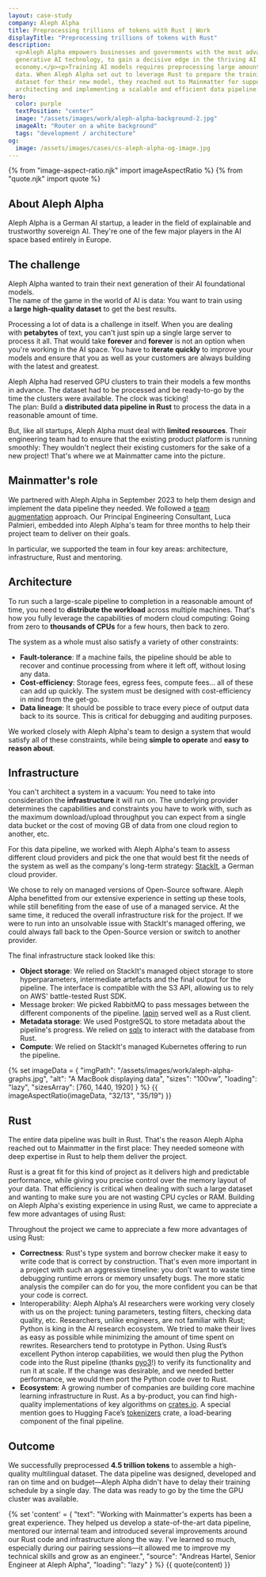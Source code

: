 ```yaml
---
layout: case-study
company: Aleph Alpha
title: Preprocessing trillions of tokens with Rust | Work
displayTitle: "Preprocessing trillions of tokens with Rust"
description:
  <p>Aleph Alpha empowers businesses and governments with the most advanced
  generative AI technology, to gain a decisive edge in the thriving AI
  economy.</p><p>Training AI models requires preprocessing large amounts of
  data. When Aleph Alpha set out to leverage Rust to prepare the training
  dataset for their new model, they reached out to Mainmatter for support in
  architecting and implementing a scalable and efficient data pipeline.</p>
hero:
  color: purple
  textPosition: "center"
  image: "/assets/images/work/aleph-alpha-background-2.jpg"
  imageAlt: "Router on a white background"
  tags: "development / architecture"
og:
  image: /assets/images/cases/cs-aleph-alpha-og-image.jpg
---
```


{% from "image-aspect-ratio.njk" import imageAspectRatio %}
{% from "quote.njk" import quote %}

<div class="case-study__section">
  <h2 class="case-study__heading h5">About Aleph Alpha</h2>
  <div class="case-study__text">
      <p>Aleph Alpha is a German AI startup, a leader in the field of explainable and trustworthy sovereign AI. They're one of the few major players in the AI space based entirely in Europe.</p>
  </div>
</div>

<div class="case-study__section">
  <h2 class="case-study__heading h5">The challenge</h2>
    <div class="case-study__text">
        <p>Aleph Alpha wanted to train their next generation of their AI foundational models.<br>
        The name of the game in the world of AI is data: You want to train using a <strong>large high-quality dataset</strong> to get the best results.</p>
        <p>Processing a lot of data is a challenge in itself. When you are dealing with <strong>petabytes</strong> of text, you can't just spin up a single large server to process it all. That would take <strong>forever</strong> and <strong>forever</strong> is not an option when you're working in the AI space. You have to <strong>iterate quickly</strong> to improve your models and ensure that you as well as your customers are always building with the latest and greatest.</p>
        <p>Aleph Alpha had reserved GPU clusters to train their models a few months in advance. The dataset had to be processed and be ready-to-go by the time the clusters were available. The clock was ticking!<br>
        The plan: Build a <strong>distributed data pipeline in Rust</strong> to process the data in a reasonable amount of time.</p>
        <p>But, like all startups, Aleph Alpha must deal with <strong>limited resources</strong>.
        Their engineering team had to ensure that the existing product platform is running smoothly: They wouldn't neglect their existing customers for the sake of a new project! That's where we at Mainmatter came into the picture.</p>
    </div>
</div>

<div class="case-study__section">
  <h2 class="case-study__heading h5">Mainmatter's role</h2>
    <div class="case-study__text">
        <p>We partnered with Aleph Alpha in September 2023 to help them design and implement the data pipeline they needed. We followed a <a href="/services/team-augmentation-and-training/">team augmentation</a> approach. Our Principal Engineering Consultant, Luca Palmieri, embedded into Aleph Alpha's team for three months to help their project team to deliver on their goals.</p>
        <p>In particular, we supported the team in four key areas: architecture, infrastructure, Rust and mentoring.</p>
    </div>
</div>

<div class="case-study__section">
  <h2 class="case-study__heading h5">Architecture</h2>
    <div class="case-study__text">
        <p>To run such a large-scale pipeline to completion in a reasonable amount of time, you need to <strong>distribute the workload</strong> across multiple machines. That's how you fully leverage the capabilities of modern cloud computing: Going from zero to <strong>thousands of CPUs</strong> for a few hours, then back to zero.</p>
        <p>The system as a whole must also satisfy a variety of other constraints:</p>
        <ul>
            <li><strong>Fault-tolerance</strong>: If a machine fails, the pipeline should be able to recover and continue processing from where it left off, without losing any data.</li>
            <li><strong>Cost-efficiency</strong>: Storage fees, egress fees, compute fees... all of these can add up quickly. The system must be designed with cost-efficiency in mind from the get-go.</li>
            <li><strong>Data lineage</strong>: It should be possible to trace every piece of output data back to its source. This is critical for debugging and auditing purposes.</li>
        </ul>
        <p>We worked closely with Aleph Alpha's team to design a system that would satisfy all of these constraints, while being <strong>simple to operate</strong> and <strong>easy to reason about</strong>.</p>
    </div>
</div>

<div class="case-study__section">
  <h2 class="case-study__heading h5">Infrastructure</h2>
    <div class="case-study__text">
      <p>You can't architect a system in a vacuum: You need to take into consideration the <strong>infrastructure</strong> it will run on. The underlying provider determines the capabilities and constraints you have to work with, such as the maximum download/upload throughput you can expect from a single data bucket or the cost of moving GB of data from one cloud region to another, etc.</p>
        <p>For this data pipeline, we worked with Aleph Alpha's team to assess different cloud providers and pick the one that would best fit the needs of the system as well as the company's long-term strategy: <a href="https://stackit.de/">StackIt</a>, a German cloud provider.</p>
        <p>We chose to rely on managed versions of Open-Source software. Aleph Alpha benefitted from our extensive experience in setting up these tools, while still benefiting from the ease of use of a managed service. At the same time, it reduced the overall infrastructure risk for the project. If we were to run into an unsolvable issue with StackIt's managed offering, we could always fall back to the Open-Source version or switch to another provider.</p>
        <p>The final infrastructure stack looked like this:</p>
        <ul>
          <li><strong>Object storage</strong>: We relied on StackIt's managed object storage to store hyperparameters, intermediate artefacts and the final output for the pipeline. The interface is compatible with the S3 API, allowing us to rely on AWS' battle-tested Rust SDK.</li>
          <li>Message broker: We picked RabbitMQ to pass messages between the different components of the pipeline. <a href="https://crates.io/crates/lapin">lapin</a> served well as a Rust client.</li>
          <li><strong>Metadata storage</strong>: We used PostgreSQL to store metadata about the pipeline's progress. We relied on <a href="https://crates.io/crates/sqlx">sqlx</a> to interact with the database from Rust.</li>
          <li><strong>Compute</strong>: We relied on StackIt's managed Kubernetes offering to run the pipeline.</li>
        </ul>
    </div>  
</div>

<section>
        {% set imageData = {
          "imgPath": "/assets/images/work/aleph-alpha-graphs.jpg",
          "alt": "A MacBook displaying data",
          "sizes": "100vw",
          "loading": "lazy",
          "sizesArray": [760, 1440, 1920]
        } %}
        {{ imageAspectRatio(imageData, "32/13", "35/19") }}
      </section>

<div class="case-study__section">
  <h2 class="case-study__heading h5">Rust</h2>
    <div class="case-study__text">
      <p>The entire data pipeline was built in Rust. That's the reason Aleph Alpha reached out to Mainmatter in the first place: They needed someone with deep expertise in Rust to help them deliver the project.</p>
      <p>Rust is a great fit for this kind of project as it delivers high and predictable performance, while giving you precise control over the memory layout of your data. That efficiency is critical when dealing with such a large dataset and wanting to make sure you are not wasting CPU cycles or RAM. Building on Aleph Alpha's existing experience in using Rust, we came to appreciate a few more advantages of using Rust:</p>
      <p>Throughout the project we came to appreciate a few more advantages of using Rust:</p>
      <ul>
        <li><strong>Correctness</strong>: Rust's type system and borrow checker make it easy to write code that is correct by construction. That's even more important in a project with such an aggressive timeline: you don’t want to waste time debugging runtime errors or memory unsafety bugs. The more static analysis the compiler can do for you, the more confident you can be that your code is correct.</li>
        <li>Interoperability: Aleph Alpha’s AI researchers were working very closely with us on the project: tuning parameters, testing filters, checking data quality, etc. Researchers, unlike engineers, are not familiar with Rust; Python is king in the AI research ecosystem. We tried to make their lives as easy as possible while minimizing the amount of time spent on rewrites. Researchers tend to prototype in Python. Using Rust’s excellent Python interop capabilities, we would then plug the Python code into the Rust pipeline (thanks <a href="https://crates.io/crates/pyo3">pyo3</a>!) to verify its functionality and run it at scale. If the change was desirable, and we needed better performance, we would then port the Python code over to Rust.</li>
        <li><strong>Ecosystem</strong>: A growing number of companies are building core machine learning infrastructure in Rust. As a by-product, you can find high-quality implementations of key algorithms on <a href="https://crates.io">crates.io</a>. A special mention goes to Hugging Face’s <a href="https://github.com/huggingface/tokenizers">tokenizers</a> crate, a load-bearing component of the final pipeline.</li>
      </ul>
    </div>
</div>

<div class="case-study__section">
  <h2 class="case-study__heading h5">Outcome</h2>
    <div class="case-study__text">
        <p>We successfully preprocessed <strong>4.5 trillion tokens</strong> to assemble a high-quality multilingual dataset. The data pipeline was designed, developed and ran on time and on budget—Aleph Alpha didn't have to delay their training schedule by a single day. The data was ready to go by the time the GPU cluster was available.</p>
    </div>
</div>

{% set 'content' = {
"text": "Working with Mainmatter's experts has been a great experience. They helped us develop a state-of-the-art data pipeline, mentored our internal team and introduced several improvements around our Rust code and infrastructure along the way. I've learned so much, especially during our pairing sessions—it allowed me to improve my technical skills and grow as an engineer.",
"source": "Andreas Hartel, Senior Engineer at Aleph Alpha",
"loading": "lazy"
} %} {{ quote(content) }}
